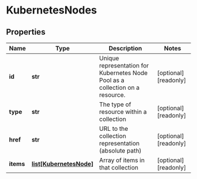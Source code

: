 # KubernetesNodes

## Properties
| Name | Type | Description | Notes |
| ------------ | ------------- | ------------- | ------------- |
| **id** | **str** | Unique representation for Kubernetes Node Pool as a collection on a resource. | [optional] [readonly]  |
| **type** | **str** | The type of resource within a collection | [optional] [readonly]  |
| **href** | **str** | URL to the collection representation (absolute path) | [optional] [readonly]  |
| **items** | [**list[KubernetesNode]**](KubernetesNode.md) | Array of items in that collection | [optional] [readonly]  |


